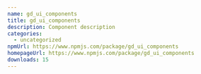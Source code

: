 ```yaml
---
name: gd_ui_components
title: gd_ui_components
description: Component description
categories:
  - uncategorized
npmUrl: https://www.npmjs.com/package/gd_ui_components
homepageUrl: https://www.npmjs.com/package/gd_ui_components
downloads: 15
---
```

